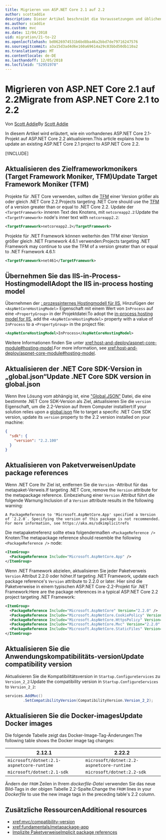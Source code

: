```yaml
---
title: Migrieren von ASP.NET Core 2.1 auf 2.2
author: scottaddie
description: Dieser Artikel beschreibt die Voraussetzungen und üblichen Schritte zum Migrieren eines ASP.NET Core 2.1-Projekts zu ASP.NET Core 2.2.
ms.author: scaddie
ms.custom: mvc
ms.date: 12/04/2018
uid: migration/21-to-22
ms.openlocfilehash: bd0626974531b6bd8ba46a2bbd7de79716247576
ms.sourcegitcommit: a3a15d3ad4d6e160a69614a29c03bbd50db110a2
ms.translationtype: MT
ms.contentlocale: de-DE
ms.lasthandoff: 12/05/2018
ms.locfileid: "52951978"
---
```

# <a name="migrate-from-aspnet-core-21-to-22"></a><span data-ttu-id="19d17-103">Migrieren von ASP.NET Core 2.1 auf 2.2</span><span class="sxs-lookup"><span data-stu-id="19d17-103">Migrate from ASP.NET Core 2.1 to 2.2</span></span>

<span data-ttu-id="19d17-104">Von [Scott Addie](https://github.com/scottaddie)</span><span class="sxs-lookup"><span data-stu-id="19d17-104">By [Scott Addie](https://github.com/scottaddie)</span></span>

<span data-ttu-id="19d17-105">In diesem Artikel wird erläutert, wie ein vorhandenes ASP.NET Core 2.1-Projekt auf ASP.NET Core 2.2 aktualisieren.</span><span class="sxs-lookup"><span data-stu-id="19d17-105">This article explains how to update an existing ASP.NET Core 2.1 project to ASP.NET Core 2.2.</span></span>

[!INCLUDE[](~/includes/net-core-prereqs-all-2.2.md)]

## <a name="update-target-framework-moniker-tfm"></a><span data-ttu-id="19d17-106">Aktualisieren des Zielframeworkmonikers (Target Framework Moniker, TFM)</span><span class="sxs-lookup"><span data-stu-id="19d17-106">Update Target Framework Moniker (TFM)</span></span>

<span data-ttu-id="19d17-107">Projekte für .NET Core verwenden, sollten die [TFM](/dotnet/standard/frameworks#referring-to-frameworks) einer Version größer als oder gleich .NET Core 2.2.</span><span class="sxs-lookup"><span data-stu-id="19d17-107">Projects targeting .NET Core should use the [TFM](/dotnet/standard/frameworks#referring-to-frameworks) of a version greater than or equal to .NET Core 2.2.</span></span> <span data-ttu-id="19d17-108">Update der `<TargetFramework>` inneren Text des Knotens, mit `netcoreapp2.2`:</span><span class="sxs-lookup"><span data-stu-id="19d17-108">Update the `<TargetFramework>` node's inner text with `netcoreapp2.2`:</span></span>

```xml
<TargetFramework>netcoreapp2.2</TargetFramework>
```

<span data-ttu-id="19d17-109">Projekte für .NET Framework können weiterhin den TFM einer Version größer gleich .NET Framework 4.6.1 verwenden:</span><span class="sxs-lookup"><span data-stu-id="19d17-109">Projects targeting .NET Framework may continue to use the TFM of a version greater than or equal to .NET Framework 4.6.1:</span></span>

```xml
<TargetFramework>net461</TargetFramework>
```

## <a name="adopt-the-iis-in-process-hosting-model"></a><span data-ttu-id="19d17-110">Übernehmen Sie das IIS-in-Process-Hostingmodell</span><span class="sxs-lookup"><span data-stu-id="19d17-110">Adopt the IIS in-process hosting model</span></span>

<span data-ttu-id="19d17-111">Übernehmen der [: prozessinternes Hostingmodell für IIS](xref:fundamentals/servers/aspnet-core-module#in-process-hosting-model), Hinzufügen der `<AspNetCoreHostingModel>` Eigenschaft mit einem Wert von `InProcess` auf eine `<PropertyGroup>` in der Projektdatei:</span><span class="sxs-lookup"><span data-stu-id="19d17-111">To adopt the [in-process hosting model for IIS](xref:fundamentals/servers/aspnet-core-module#in-process-hosting-model), add the `<AspNetCoreHostingModel>` property with a value of `InProcess` to a `<PropertyGroup>` in the project file:</span></span>

```xml
<AspNetCoreHostingModel>InProcess</AspNetCoreHostingModel>
```

<span data-ttu-id="19d17-112">Weitere Informationen finden Sie unter <xref:host-and-deploy/aspnet-core-module#hosting-model>.</span><span class="sxs-lookup"><span data-stu-id="19d17-112">For more information, see <xref:host-and-deploy/aspnet-core-module#hosting-model>.</span></span>

## <a name="update-net-core-sdk-version-in-globaljson"></a><span data-ttu-id="19d17-113">Aktualisieren der .NET Core SDK-Version in „global.json“</span><span class="sxs-lookup"><span data-stu-id="19d17-113">Update .NET Core SDK version in global.json</span></span>

<span data-ttu-id="19d17-114">Wenn Ihre Lösung vom abhängig ist, eine ["Global.JSON"](/dotnet/core/tools/global-json) Datei, die eine bestimmte .NET Core SDK-Version als Ziel, aktualisieren Sie die `version` Eigenschaft, um die 2.2-Version auf Ihrem Computer installiert:</span><span class="sxs-lookup"><span data-stu-id="19d17-114">If your solution relies upon a [global.json](/dotnet/core/tools/global-json) file to target a specific .NET Core SDK version, update its `version` property to the 2.2 version installed on your machine:</span></span>

```json
{
  "sdk": {
    "version": "2.2.100"
  }
}
```

## <a name="update-package-references"></a><span data-ttu-id="19d17-115">Aktualisieren von Paketverweisen</span><span class="sxs-lookup"><span data-stu-id="19d17-115">Update package references</span></span>

<span data-ttu-id="19d17-116">Wenn .NET Core Ihr Ziel ist, entfernen Sie die `Version` -Attribut für das metapaket-Verweis.</span><span class="sxs-lookup"><span data-stu-id="19d17-116">If targeting .NET Core, remove the `Version` attribute for the metapackage reference.</span></span> <span data-ttu-id="19d17-117">Einbeziehung einer `Version` Attribut führt die folgende Warnung:</span><span class="sxs-lookup"><span data-stu-id="19d17-117">Inclusion of a `Version` attribute results in the following warning:</span></span>

```console
A PackageReference to 'Microsoft.AspNetCore.App' specified a Version of `2.2.0`. Specifying the version of this package is not recommended. For more information, see https://aka.ms/sdkimplicitrefs
```

<span data-ttu-id="19d17-118">Die metapaketreferenz sollte etwa folgendermaßen `<PackageReference />` Knoten:</span><span class="sxs-lookup"><span data-stu-id="19d17-118">The metapackage reference should resemble the following `<PackageReference />` node:</span></span>

```xml
<ItemGroup>
  <PackageReference Include="Microsoft.AspNetCore.App" />
</ItemGroup>
```

<span data-ttu-id="19d17-119">Wenn .NET Framework abzielen, aktualisieren Sie jeder Paketverweis `Version` Attribut 2.2.0 oder höher.</span><span class="sxs-lookup"><span data-stu-id="19d17-119">If targeting .NET Framework, update each package reference's `Version` attribute to 2.2.0 or later.</span></span> <span data-ttu-id="19d17-120">Hier sind die Paketverweise in einem typischen ASP.NET Core-2.2-Projekt für .NET Framework:</span><span class="sxs-lookup"><span data-stu-id="19d17-120">Here are the package references in a typical ASP.NET Core 2.2 project targeting .NET Framework:</span></span>

```xml
<ItemGroup>
  <PackageReference Include="Microsoft.AspNetCore" Version="2.2.0" />
  <PackageReference Include="Microsoft.AspNetCore.CookiePolicy" Version="2.2.0" />
  <PackageReference Include="Microsoft.AspNetCore.HttpsPolicy" Version="2.2.0"/>
  <PackageReference Include="Microsoft.AspNetCore.Mvc" Version="2.2.0" />
  <PackageReference Include="Microsoft.AspNetCore.StaticFiles" Version="2.2.0" />
</ItemGroup>
```

## <a name="update-compatibility-version"></a><span data-ttu-id="19d17-121">Aktualisieren Sie die Anwendungskompatibilitäts-version</span><span class="sxs-lookup"><span data-stu-id="19d17-121">Update compatibility version</span></span>

<span data-ttu-id="19d17-122">Aktualisieren Sie die Kompatibilitätsversion in `Startup.ConfigureServices` zu `Version_2_2`:</span><span class="sxs-lookup"><span data-stu-id="19d17-122">Update the compatibility version in `Startup.ConfigureServices` to `Version_2_2`:</span></span>

```csharp
services.AddMvc()
        .SetCompatibilityVersion(CompatibilityVersion.Version_2_2);
```

## <a name="update-docker-images"></a><span data-ttu-id="19d17-123">Aktualisieren Sie die Docker-images</span><span class="sxs-lookup"><span data-stu-id="19d17-123">Update Docker images</span></span>

<span data-ttu-id="19d17-124">Die folgende Tabelle zeigt das Docker-Image-Tag-Änderungen:</span><span class="sxs-lookup"><span data-stu-id="19d17-124">The following table shows the Docker image tag changes:</span></span>

|<span data-ttu-id="19d17-125">2.1</span><span class="sxs-lookup"><span data-stu-id="19d17-125">2.1</span></span>                                       |<span data-ttu-id="19d17-126">2.2</span><span class="sxs-lookup"><span data-stu-id="19d17-126">2.2</span></span>                                       |
|------------------------------------------|------------------------------------------|
|`microsoft/dotnet:2.1-aspnetcore-runtime` |`microsoft/dotnet:2.2-aspnetcore-runtime` |
|`microsoft/dotnet:2.1-sdk`                |`microsoft/dotnet:2.2-sdk`                |

<span data-ttu-id="19d17-127">Ändern der `FROM` Zeilen in Ihrem *dockerfile-Datei* verwenden Sie das neue Bild-Tags in der obigen Tabelle 2.2-Spalte.</span><span class="sxs-lookup"><span data-stu-id="19d17-127">Change the `FROM` lines in your *Dockerfile* to use the new image tags in the preceding table's 2.2 column.</span></span>

## <a name="additional-resources"></a><span data-ttu-id="19d17-128">Zusätzliche Ressourcen</span><span class="sxs-lookup"><span data-stu-id="19d17-128">Additional resources</span></span>

* <xref:mvc/compatibility-version>
* <xref:fundamentals/metapackage-app>
* [<span data-ttu-id="19d17-129">Implizite Paketverweise</span><span class="sxs-lookup"><span data-stu-id="19d17-129">Implicit package references</span></span>](/dotnet/core/tools/csproj#implicit-package-references)
